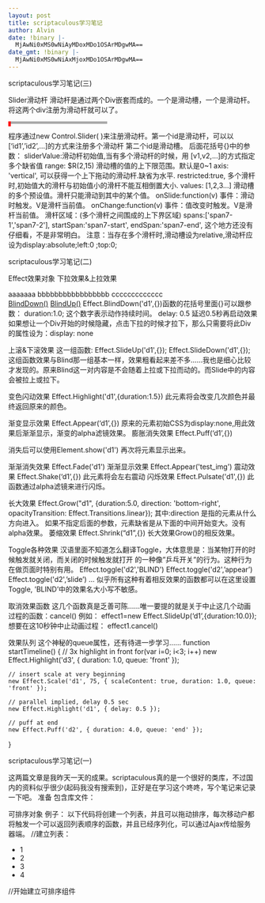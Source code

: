 ```yaml
---
layout: post
title: scriptaculous学习笔记
author: Alvin
date: !binary |-
  MjAwNi0xMS0wNiAyMDoxMDo1OSArMDgwMA==
date_gmt: !binary |-
  MjAwNi0xMS0wNiAxMjoxMDo1OSArMDgwMA==
---
```

scriptaculous学习笔记(三) 
 
Slider滑动杆
滑动杆是通过两个Div嵌套而成的。一个是滑动槽，一个是滑动杆。将这两个div注册为滑动杆就可以了。
 
<div ID="track1" STYLE="width:200px;background-color:#aaa;height:5px;">
   
<div ID="handle1" STYLE="width:5px;height:10px;background-color:#f00;"> </div>
</div>
<script>
 new Control.Slider('handle1','track1',{
      sliderValue:0.5,
      onSlide:function(v){$('debug1').innerHTML='slide: '+v},
      onChange:function(v){$('debug1').innerHTML='changed! '+v}}); 
</script>
 
程序通过new Control.Slider( )来注册滑动杆。第一个id是滑动杆，可以以[&lsquo;id1&rsquo;,&rsquo;id2&rsquo;,…]的方式来注册多个滑动杆
第二个id是滑动槽。
后面花括号{}中的参数：
sliderValue:滑动杆初始值,当有多个滑动杆的时候，用 [v1,v2,…]的方式指定多个缺省值
range: $R(2,15) 滑动槽的值的上下限范围。默认是0~1
axis: 'vertical', 可以获得一个上下拖动的滑动杆.缺省为水平.
restricted:true, 多个滑杆时,初始值大的滑杆与初始值小的滑杆不能互相倒置大小.
values: [1,2,3…] 滑动槽的多个预设值。滑杆只能滑动到其中的某个值。
onSlide:function(v) 事件：滑动时触发。V是滑杆当前值。
onChange:function(v) 事件：值改变时触发。V是滑杆当前值。
滑杆区域：(多个滑杆之间围成的上下界区域)
spans:['span7-1','span7-2'], 
startSpan:'span7-start',
endSpan:'span7-end',
这个地方还没有仔细看，不是非常明白。
注意：当存在多个滑杆时,滑动槽设为relative,滑动杆应设为display:absolute;left:0 ;top:0;
 
scriptaculous学习笔记(二) 
 
Effect效果对象
下拉效果&上拉效果
 
<div id="d1">
 aaaaaaa
bbbbbbbbbbbbbbbbb
ccccccccccccc
</div>
 <a href="#" onclick="Effect.BlindDown('d1',{});; return false;">BlindDown()</a>
  <a href="#" onclick="Effect.BlindUp('d1',{});; return false;">BlindUp()</a>
Effect.BlindDown('d1',{})函数的花括号里面{}可以跟参数：
 duration:1.0; 这个数字表示动作持续时间。
delay: 0.5   延迟0.5秒再启动效果
如果想让一个Div开始的时候隐藏，点击下拉的时候才拉下，那么只需要将此Div的属性设为：display: none
 
上滚&下滚效果
这一组函数:
Effect.SlideUp('d1',{});
Effect.SlideDown('d1',{});
这组函数效果与Blind那一组基本一样，效果粗看起来差不多……我也是细心比较才发现的。原来Blind这一对内容是不会随着上拉或下拉而动的。而Slide中的内容会被拉上或拉下。
 
变色闪动效果
Effect.Highlight('d1',{duration:1.5})
此元素将会改变几次颜色并最终返回原来的颜色。
 
渐变显示效果
Effect.Appear(&lsquo;d1&rsquo;,{})
原来的元素初始CSS为display:none,用此效果后渐渐显示，渐变的alpha滤镜效果。
膨胀消失效果
Effect.Puff(&lsquo;d1&rsquo;,{})
 
消失后可以使用Element.show('d1') 再次将元素显示出来。
 
渐渐消失效果
Effect.Fade('d1')
渐渐显示效果
Effect.Appear('test_img')
震动效果
Effect.Shake(&lsquo;d1&rsquo;,{})
此元素将会左右震动
闪烁效果
Effect.Pulsate('d1',{})
此函数通过alpha滤镜来进行闪烁。
 
长大效果
 Effect.Grow("d1",
{duration:5.0, direction: 'bottom-right', opacityTransition: Effect.Transitions.linear});
其中:direction 是指的元素从什么方向进入。
如果不指定后面的参数，元素缺省是从下面的中间开始变大。没有alpha效果。
萎缩效果
Effect.Shrink(“d1”,{})
长大效果Grow()的相反效果。
 
Toggle各种效果
汉语里面不知道怎么翻译Toggle，大体意思是：当某物打开的时候触发就关闭，而关闭的时候触发就打开 的一种像”乒乓开关”的行为。这种行为在做页面时特别有用。
Effect.toggle('d2','BLIND')
Effect.toggle('d2',&rsquo;appear&rsquo;)
Effect.toggle('d2',&rsquo;slide&rsquo;)
…
似乎所有这种有着相反效果的函数都可以在这里设置Toggle, &rsquo;BLIND&rsquo;中的效果名大小写不敏感。
 
 
取消效果函数
这几个函数真是乏善可陈……唯一要提的就是关于中止这几个动画过程的函数：cancel()
例如：
effect1=new Effect.SlideUp(&lsquo;d1&rsquo;,{duration:10.0});
想要在这10秒钟中止动画过程： effect1.cancel()
 
效果队列
这个神秘的queue属性，还有待进一步学习……
  function startTimeline() {
    // 3x highlight in front
    for(var i=0; i<3; i++)
      new Effect.Highlight('d3', { duration: 1.0, queue: 'front' });
    
    // insert scale at very beginning
    new Effect.Scale('d1', 75, { scaleContent: true, duration: 1.0, queue: 'front' });
    
    // parallel implied, delay 0.5 sec
    new Effect.Highlight('d1', { delay: 0.5 }); 
    
    // puff at end
    new Effect.Puff('d2', { duration: 4.0, queue: 'end' });
  }
 
scriptaculous学习笔记(一) 
 
这两篇文章是我昨天一天的成果。scriptaculous真的是一个很好的类库，不过国内的资料似乎很少(起码我没有搜索到)，正好是在学习这个咚咚，写个笔记来记录一下吧。
准备
包含库文件：
<script src="../prototype.js" type="text/javascript"></script>
  <script src="../scriptaculous.js" type="text/javascript"></script>
可排序对象
例子：
以下代码将创建一个列表，并且可以拖动排序，每次移动户都将触发一个可以返回列表顺序的函数，并且已经序列化，可以通过Ajax传给服务器端。
//建立列表：
<ul id="x">
<li id="item_1">1</li>
<li id="items_2">2</li>
<li d="items_3">3</li>
<li d="items_4">4</li>
</ul>
//开始建立可排序组件
<script type="text/javascript" language="javascript" charset="utf-8">
// <![CDATA[
   Sortable.create('x',     
{overlap:'horizontal',
ghosting:true,
constraint:false,
    onUpdate:function(sortable){alert(Sortable.serialize(sortable))},
    onChange:function(element){$('state').innerHTML = Sortable.serialize(element.parentNode)}
  });
这样一个可以排序的列表就作好啦~~恭喜~!
 
讲解：
其中，Sortable.create()的作用是将这个id=”x”的<UL>转化为可排序控件。第一个参数&rsquo;x&rsquo;便是此控件的ID。 花括号{ }内的属性列表是一些预置属性和各种动作的触发函数：
各个属性的意义：
l         overlap : horizontal | vertical指明了列表是水平方向还是垂直方向排列。(在constraint属性中会和此属性有关)
l         ghosting: true | false这个属性指明了拖动行时是否会在原来位置显示虚影占位。
l         constraint: 'vertical' | 'horizontal' | false 这个属性指明了是否会被约束拖动方向。
l         onUpdate:function(sortable){} ：update事件将会在完成一次排序行为时(拖动后鼠标松开时)被触发。”sortable”参数中将会传入被绑定的<UL>对象。
l         onChange:function(element){} ：此事件将会在鼠标拖动时被触发，每移动一下都将触发此事件。注意：此事件传入的element参数是<UL>下被拖动的<LI>而非整个<UL>
 
构造函数中的参数列表: 
 
      
参数名          初始值                     说明
element:          element
tag:                'li',                // assumes li children,标签内可被拖动的子标签名
      dropOnEmpty:       false,               ??
      tree:               false,               // fixme: unimplemented ??
      overlap:            'vertical',            // one of 'vertical', 'horizontal'
      constraint:          'vertical',            // one of 'vertical', 'horizontal', false
      handle:            false,               // or a CSS class ,CSS样式是此handle指定样式的标签部分可拖动如为false则整体可拖.       
      only:              false,                ???
      hoverclass:         null,                //被拖入位置的CSS 
      ghosting:          false,                //显示残影占位
      format:            null,                 //???
      onChange:         Prototype.emptyFunction, 
      onUpdate:         Prototype.emptyFunction
     dropOnEmpty:       true              //or false 指定此<UL>等可排序区域可否接受其他<UL>中的元素
      containment:        ["list1","list2"]      当dropOnEmpty设为true,在此参数中设置可接受的列表id
 
 
除了构造函数,其余的常用方法：
 
l          Sortable.serialize(sortable)  静态方法。返回一个当前sortable对象的按照排序顺序先后排列序号的字符串：如x[]=1& x[]=2& x[]=3，每一个<Li>的序号通过
<li id="item_1">1</li>的下滑线后面的数字指定。下滑线前面的单词在一组排序中应使用一个相同的前缀。不同的组，前缀应该不同。
l          Sortable .destroy(sortable)  静态方法。撤销此对象的排序属性。
 
 
常见问题:
当我们给<UL>外面加上DIV，比如
<div style=”overflow-y:scroll;height:100px;”>
我们会发现页面一团糟了，UL溢出了DIV, 页面乱七八糟。
不用急，在Div的Style中加入 “position:relative;”就解决了<UL>不听指挥的问题。
现在再用一下，拖动有点问题……我们会发现定位不准确了，这是因为没有考虑到滚动条的偏移量。
我们在Sortable的构造函数前加上一句：
Position.includeScrollOffsets = true; 
此问题便会迎刃而解~~！哈。
